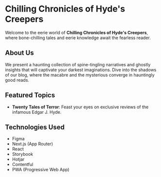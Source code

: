 # Chilling Chronicles of Hyde's Creepers

Welcome to the eerie world of **Chilling Chronicles of Hyde's Creepers**, where bone-chilling tales and eerie knowledge await the fearless reader.

## About Us

We present a haunting collection of spine-tingling narratives and ghostly insights that will captivate your darkest imaginations. Dive into the shadows of our blog, where the macabre and the mysterious converge in hauntingly good reads.

## Featured Topics

- **Twenty Tales of Terror**: Feast your eyes on exclusive reviews of the infamous Edgar J. Hyde.

## Technologies Used

- Figma
- Next.js (App Router)
- React
- Storybook
- Hotjar
- Contentful
- PWA (Progressive Web App)
